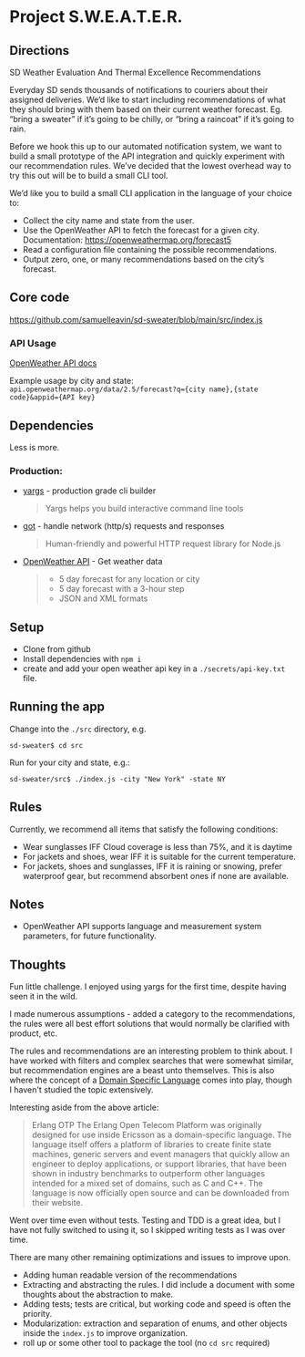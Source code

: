 # Project S.W.E.A.T.E.R.

## Directions

SD Weather Evaluation And Thermal Excellence Recommendations

Everyday SD sends thousands of notifications to couriers about their assigned deliveries.
We’d like to start including recommendations of what they should bring with them based on their current weather forecast.
Eg. “bring a sweater” if it’s going to be chilly, or “bring a raincoat” if it’s going to rain.

Before we hook this up to our automated notification system, we want to build a small prototype of the API integration and quickly experiment with our recommendation rules.
We’ve decided that the lowest overhead way to try this out will be to build a small CLI tool.

We’d like you to build a small CLI application in the language of your choice to:

- Collect the city name and state from the user.
- Use the OpenWeather API to fetch the forecast for a given city. Documentation: https://openweathermap.org/forecast5
- Read a configuration file containing the possible recommendations.
- Output zero, one, or many recommendations based on the city’s forecast.

## Core code
https://github.com/samuelleavin/sd-sweater/blob/main/src/index.js

### API Usage

[OpenWeather API docs](https://openweathermap.org/current)

Example usage by city and state: `api.openweathermap.org/data/2.5/forecast?q={city name},{state code}&appid={API key}`

## Dependencies

Less is more.

### Production:

- [yargs](https://github.com/yargs/yargs) - production grade cli builder

  > Yargs helps you build interactive command line tools

- [got](https://github.com/sindresorhus/got) - handle network (http/s) requests and responses

  > Human-friendly and powerful HTTP request library for Node.js

- [OpenWeather API](https://openweathermap.org/forecast5) - Get weather data
  > - 5 day forecast for any location or city
  > - 5 day forecast with a 3-hour step
  > - JSON and XML formats

## Setup

- Clone from github
- Install dependencies with `npm i`
- create and add your open weather api key in a `./secrets/api-key.txt` file.

## Running the app

Change into the `./src` directory, e.g.

```shell
sd-sweater$ cd src
```

Run for your city and state, e.g.:

```shell
sd-sweater/src$ ./index.js -city "New York" -state NY
```

## Rules

Currently, we recommend all items that satisfy the following conditions:
- Wear sunglasses IFF Cloud coverage is less than 75%, and it is daytime
- For jackets and shoes, wear IFF it is suitable for the current temperature.
- For jackets, shoes and sunglasses, IFF it is raining or snowing, prefer waterproof gear, but recommend absorbent ones if none are available.

## Notes

- OpenWeather API supports language and measurement system parameters, for future functionality.

## Thoughts

Fun little challenge. I enjoyed using yargs for the first time, despite having seen it in the wild.

I made numerous assumptions - added a category to the recommendations, the rules were all best effort solutions that would normally be clarified with product, etc.

The rules and recommendations are an interesting problem to think about. I have worked with filters and complex searches that were somewhat similar, but recommendation engines are a beast unto themselves. This is also where the concept of a [Domain Specific Language](https://en.wikipedia.org/wiki/Domain-specific_language) comes into play, though I haven't studied the topic extensively.

Interesting aside from the above article:

> Erlang OTP
The Erlang Open Telecom Platform was originally designed for use inside Ericsson as a domain-specific language. The language itself offers a platform of libraries to create finite state machines, generic servers and event managers that quickly allow an engineer to deploy applications, or support libraries, that have been shown in industry benchmarks to outperform other languages intended for a mixed set of domains, such as C and C++. The language is now officially open source and can be downloaded from their website.

Went over time even without tests. Testing and TDD is a great idea, but I have not fully switched to using it, so I skipped writing tests as I was over time.

There are many other remaining optimizations and issues to improve upon.

- Adding human readable version of the recommendations
- Extracting and abstracting the rules. I did include a document with some thoughts about the abstraction to make.
- Adding tests; tests are critical, but working code and speed is often the priority.
- Modularization: extraction and separation of enums, and other objects inside the `index.js` to improve organization.
- roll up or some other tool to package the tool (no `cd src` required)
